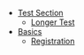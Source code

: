 <!-- docs/_sidebar.md -->


* [Test Section](./test_section/load.md)
    * [Longer Test](./test_section/more_file.md)
* [Basics](basics/landing.md)
    * [Registration](basics/login.md)
